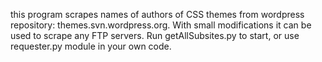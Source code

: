 this program scrapes names of authors of CSS themes from wordpress repository: themes.svn.wordpress.org. With small modifications it can be used to scrape any FTP servers. Run getAllSubsites.py to start, or use requester.py module in your own code.
